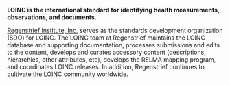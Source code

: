 **LOINC is the international standard for identifying health measurements, observations, and documents.**

[Regenstrief Institute, Inc.](http://regenstrief.org/) serves as the standards development organization (SDO) for LOINC. The LOINC team at Regenstrief maintains the LOINC database and supporting documentation, processes submissions and edits to the content, develops and curates accessory content (descriptions, hierarchies, other attributes, etc), develops the RELMA mapping program, and coordinates LOINC releases. In addition, Regenstrief continues to cultivate the LOINC community worldwide.
